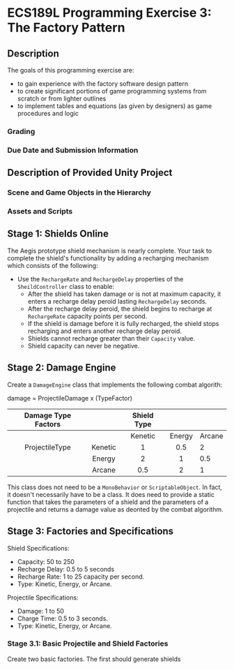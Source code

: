 # ECS189L Programming Exercise 3: The Factory Pattern

## Description

The goals of this programming exercise are:
* to gain experience with the factory software design pattern
* to create significant portions of game programming systems from scratch or from lighter outlines
* to implement tables and equations (as given by designers) as game procedures and logic

### Grading

### Due Date and Submission Information

## Description of Provided Unity Project

### Scene and Game Objects in the Hierarchy

### Assets and Scripts

## Stage 1: Shields Online

The Aegis prototype shield mechanism is nearly complete. Your task to complete the shield's functionality by adding a recharging mechanism which consists of the following:
* Use the `RechargeRate` and `RechargeDelay` properties of the `SheildController` class to enable:
  * After the shield has taken damage or is not at maximum capacity, it enters a recharge delay peroid lasting `RechargeDelay` seconds.
  * After the recharge delay peroid, the shield begins to recharge at `RechargeRate` capacity points per second.
  * If the shield is damage before it is fully recharged, the shield stops recharging and enters another recharge delay peroid.
  * Shields cannot recharge greater than their `Capacity` value.
  * Shield capacity can never be negative.

## Stage 2: Damage Engine

Create a `DamageEngine` class that implements the following combat algorith:

damage = ProjectileDamage x (TypeFactor)

| Damage Type Factors |         | Shield Type |        |        |
|:-------------------:|:-------:|:-----------:|:------:|--------|
|                     |         |   Kenetic   | Energy | Arcane |
|  ProjectileType     | Kenetic |      1      |   0.5  |    2   |
|                     |  Energy |      2      |    1   |   0.5  |
|                     |  Arcane |     0.5     |    2   |    1   |

This class does not need to be a `MonoBehavior` or `ScriptableObject`. In fact, it doesn't necessarily have to be a class. It does need to provide a static function that takes the parameters of a shield and the parameters of a projectile and returns a damage value as deonted by the combat algorithm.

## Stage 3: Factories and Specifications

Shield Specifications:
* Capacity: 50 to 250
* Recharge Delay: 0.5 to 5 seconds
* Recharge Rate: 1 to 25 capacity per second.
* Type: Kinetic, Energy, or Arcane.

Projectile Specifications:
* Damage: 1 to 50
* Charge Time: 0.5 to 3 seconds.
* Type: Kinetic, Energy, or Arcane.


### Stage 3.1: Basic Projectile and Shield Factories

Create two basic factories. The first should generate shields
